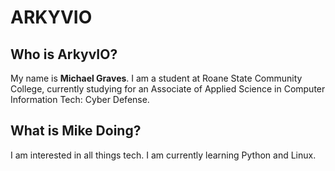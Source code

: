 # ARKYVIO
## Who is ArkyvIO?
My name is **Michael Graves**. I am a student at Roane State Community College, currently studying for an Associate of Applied Science in Computer Information Tech: Cyber Defense. 
## What is Mike Doing?
I am interested in all things tech. I am currently learning Python and Linux.